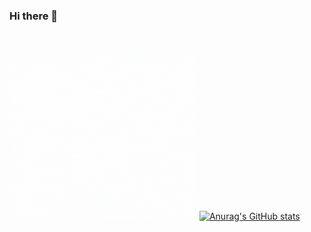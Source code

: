 ### Hi there 👋

<!--
**ventusoon/ventusoon** is a ✨ _special_ ✨ repository because its `README.md` (this file) appears on your GitHub profile.

Here are some ideas to get you started:

- 🔭 I’m currently working on ...
- 🌱 I’m currently learning ...
- 👯 I’m looking to collaborate on ...
- 🤔 I’m looking for help with ...
- 💬 Ask me about ...
- 📫 How to reach me: ...
- 😄 Pronouns: ...
- ⚡ Fun fact: ...
-->
[<img tag="欢迎关注我的公众号" width=300 src=https://github.com/ventusoon/LuvSia/raw/gh-pages/images/LOGO/Logo.gif>](https://mp.weixin.qq.com/mp/profile_ext?action=home&__biz=Mzg2Nzk3MjY3MQ==&scene=117#wechat_redirect)
[![Anurag's GitHub stats](https://github-readme-stats.vercel.app/api?username=ventusoon)](https://github.com/anuraghazra/github-readme-stats)

